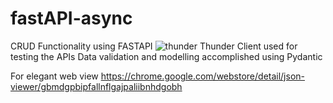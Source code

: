 # fastAPI-async
CRUD Functionality using FASTAPI
![thunder](https://user-images.githubusercontent.com/32088026/200166558-51622a9f-87dd-4e1e-a114-43c92ec1151d.png)
Thunder Client used for testing the APIs
Data validation and modelling accomplished using Pydantic

For elegant web view https://chrome.google.com/webstore/detail/json-viewer/gbmdgpbipfallnflgajpaliibnhdgobh 
 

